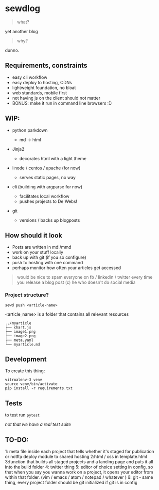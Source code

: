 # sewdlog

> what?

yet another blog

> why?

dunno.

## Requirements, constraints

- easy cli workflow
- easy deploy to hosting, CDNs
- lightweight foundation, no bloat
- web standards, mobile first
- not having js on the client should not matter
- BONUS: make it run in command line browsers :D 


## WIP:

- python parkdown
    - md -> html

- Jinja2
    - decorates html with a light theme 

- linode / centos / apache (for now) 
    - serves static pages, no way

- cli (building with argparse for now)
    - facilitates local workflow
    - pushes projects to De Webs!

- git
    - versions / backs up blogposts



## How should it look
- Posts are written in md /mmd
- work on your stuff locally
- back up with git (if you so configure)
- push to hosting with one command
- perhaps monitor how often your articles get accessed

> would be nice to spam everyone on fb / linkedin / twitter every time you release a blog post (c) he who doesn't do social media 




### Project structure?

`sewd push <article-name>` 

<article_name> is a folder that contains all relevant resources

```
../myarticle
├── chart.js
├── image1.png
├── image2.png
├── meta.yaml
└── myarticle.md
```




## Development 

To create this thing:

```
vitrualenv-3 venv
source venv/bin/activate
pip install -r requirements.txt
```

## Tests

to test run `pytest`

*not that we have a real test suite*

## TO-DO:
1: meta file inside each project that tells whether it's staged for publication or notftp deploy module to shared hosting
2:html / css in template.html
3:function that builds all staged projects and a landing page and puts it all into the build folder
4: twitter thing
5: editor of choice setting in config, so that when you say you wanna work on a project, it opens your editor from within that folder. (vim / emacs / atom / notepad / whatever )
6: git - same thing, every project folder should be git initialized if git is in config
